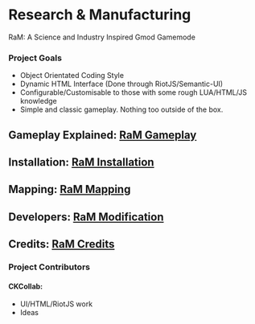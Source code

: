 # Research & Manufacturing
RaM: A Science and Industry Inspired Gmod Gamemode

### Project Goals
 - Object Orientated Coding Style
 - Dynamic HTML Interface (Done through RiotJS/Semantic-UI)
 - Configurable/Customisable to those with some rough LUA/HTML/JS knowledge
 - Simple and classic gameplay. Nothing too outside of the box.

## Gameplay Explained: [RaM Gameplay](https://github.com/GmodRaMTeam/research_and_manufacturing/wiki/Gameplay)

## Installation: [RaM Installation](https://github.com/GmodRaMTeam/research_and_manufacturing/wiki/Installation)

## Mapping: [RaM Mapping](https://github.com/GmodRaMTeam/research_and_manufacturing/wiki/Mapping)

## Developers: [RaM Modification](https://github.com/GmodRaMTeam/research_and_manufacturing/wiki/Development-Modification)

## Credits: [RaM Credits](https://github.com/GmodRaMTeam/research_and_manufacturing/wiki/Credits)

### Project Contributors

#### CKCollab: 
 - UI/HTML/RiotJS work
 - Ideas
